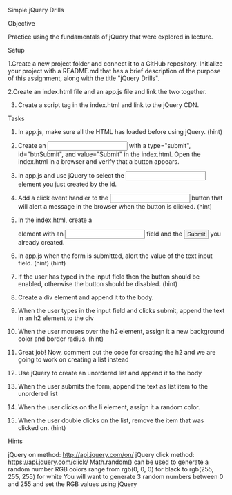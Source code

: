 Simple jQuery Drills


Objective

Practice using the fundamentals of jQuery that were explored in lecture.

Setup

1.Create a new project folder and connect it to a GitHub repository. Initialize your project with a README.md that has a brief description of the purpose of this assignment, along with the title "jQuery Drills".
 
2.Create an index.html file and an app.js file and link the two together.

3. Create a script tag in the index.html and link to the jQuery CDN.
   
Tasks

1. In app.js, make sure all the HTML has loaded before using jQuery. (hint)
   
2. Create an <input> with a type="submit", id="btnSubmit", and value="Submit" in the index.html. Open the index.html in a browser and verify that a button appears.
   
4. In app.js and use jQuery to select the <input> element you just created by the id.
   
6. Add a click event handler to the <input> button that will alert a message in the browser when the button is clicked. (hint)
   
8. In the index.html, create a <form> element with an <input type="text"> field and the <input type="submit"> you already created.
9. In app.js when the form is submitted, alert the value of the text input field. (hint) (hint)
10. If the user has typed in the input field then the button should be enabled, otherwise the button should be disabled. (hint)
11. Create a div element and append it to the body.
12. When the user types in the input field and clicks submit, append the text in an h2 element to the div
13. When the user mouses over the h2 element, assign it a new background color and border radius. (hint)
14. Great job! Now, comment out the code for creating the h2 and we are going to work on creating a list instead
15. Use jQuery to create an unordered list and append it to the body
16. When the user submits the form, append the text as list item to the unordered list
17. When the user clicks on the li element, assign it a random color.
18. When the user double clicks on the list, remove the item that was clicked on. (hint)

 Hints

 
jQuery on method: http://api.jquery.com/on/
jQuery click method: https://api.jquery.com/click/
Math.random() can be used to generate a random number
RGB colors range from rgb(0, 0, 0) for black to rgb(255, 255, 255) for white
You will want to generate 3 random numbers between 0 and 255 and set the RGB values using jQuery
